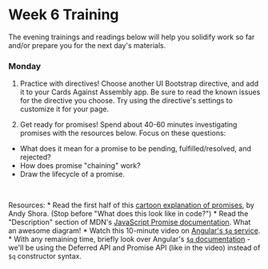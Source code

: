 # Week 6 Training

The evening trainings and readings below will help you solidify work so far and/or prepare you for the next day's materials.

### Monday 

1. Practice with directives!  Choose another UI Bootstrap directive, and add it to your Cards Against Assembly app. Be sure to read the known issues for the directive you choose. Try using the directive's settings to customize it for your page. 

1. Get ready for promises! Spend about 40-60 minutes investigating promises with the resources below. Focus on these questions:
  * What does it mean for a promise to be pending, fulfilled/resolved, and rejected?
  * How does promise "chaining" work?
  * Draw the lifecycle of a promise.  
  <br>
  
  Resources:
    * Read the first half of  this [cartoon explanation of promises](http://andyshora.com/promises-angularjs-explained-as-cartoon.html), by Andy Shora. (Stop before "What does this look like in code?")
    * Read the "Description" section of MDN's [JavaScript Promise documentation](https://developer.mozilla.org/en-US/docs/Web/JavaScript/Reference/Global_Objects/Promise#Description). What an awesome diagram! 
    * Watch this 10-minute video on [Angular's `$q` service](https://www.youtube.com/watch?v=W2PBVEgMijo). 
    * With any remaining time, briefly look over Angular's [`$q` documentation](https://docs.angularjs.org/api/ng/service/$q) - we'll be using the Deferred API and Promise API (like in the video) instead of `$q` constructor syntax. 
 

<!-- 
### Tuesday

1.

### Wednesday

1. 

### Thursday

1. 

### Weekend

1. 

* add a 3-5 sentence summary of how the training went for you to the top of the README on your master branch,
* add a link to the class repo at the top of the README on your master branch,
* push your changes to GitHub, and
* and add a link to your repo on the "My Work" section of your personal website.
-->

